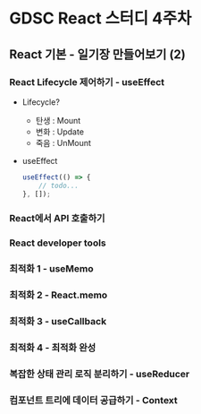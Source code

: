 # GDSC React 스터디 4주차

## React 기본 - 일기장 만들어보기 (2)

### React Lifecycle 제어하기 - useEffect

-   Lifecycle?

    -   탄생 : Mount
    -   변화 : Update
    -   죽음 : UnMount

-   useEffect
    ```javascript
    useEffect(() => {
        // todo...
    }, []);
    ```

### React에서 API 호출하기

### React developer tools

### 최적화 1 - useMemo

### 최적화 2 - React.memo

### 최적화 3 - useCallback

### 최적화 4 - 최적화 완성

### 복잡한 상태 관리 로직 분리하기 - useReducer

### 컴포넌트 트리에 데이터 공급하기 - Context
